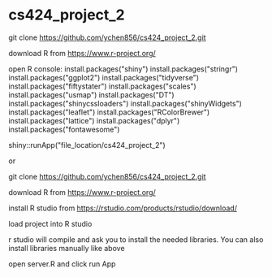 # cs424_project_2

git clone https://github.com/ychen856/cs424_project_2.git

download R from https://www.r-project.org/

open R console: install.packages("shiny") install.packages("stringr") install.packages("ggplot2") install.packages("tidyverse") install.packages("fiftystater") install.packages("scales") install.packages("usmap") install.packages("DT") install.packages("shinycssloaders") install.packages("shinyWidgets") install.packages("leaflet") install.packages("RColorBrewer") install.packages("lattice") install.packages("dplyr") install.packages("fontawesome")

shiny::runApp("file_location/cs424_project_2")

or 

git clone https://github.com/ychen856/cs424_project_2.git

download R from https://www.r-project.org/

install R studio from https://rstudio.com/products/rstudio/download/

load project into R studio

r studio will compile and ask you to install the needed libraries. You can also install libraries manually like above

open server.R and click run App